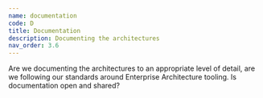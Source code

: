 ```yaml
---
name: documentation
code: D
title: Documentation
description: Documenting the architectures
nav_order: 3.6
---
```


Are we documenting the architectures to an appropriate level of detail, are we following our standards around Enterprise Architecture tooling. Is documentation open and shared? 